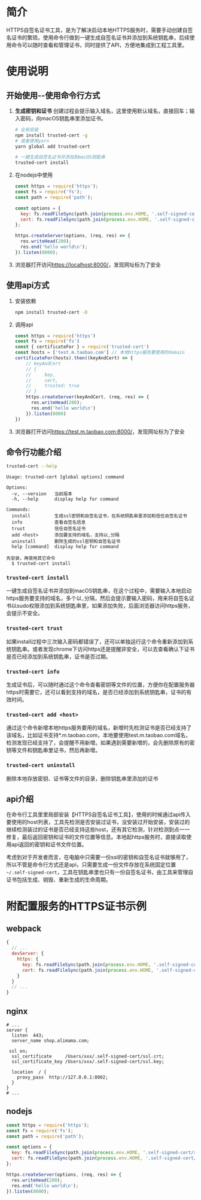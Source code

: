 # 简介
HTTPS自签名证书工具，是为了解决启动本地HTTPS服务时，需要手动创建自签名证书的繁琐。使用命令行做到一键生成自签名证书并添加到系统钥匙串，后续使用命令可以随时查看和管理证书，同时提供了API，方便地集成到工程工具里。

# 使用说明
## 开始使用--使用命令行方式
1. **生成密钥和证书** 创建过程会提示输入域名，这里使用默认域名，直接回车；输入密码，向macOS钥匙串里添加证书。
	
	```bash
	# 全局安装
	npm install trusted-cert -g
	# 或者使用yarn
	yarn global add trusted-cert
	
	# 一键生成自签名证书并添加到macOS钥匙串
	trusted-cert install
	```
2. 在nodejs中使用
 
	```javascript
	const https = require('https');
	const fs = require('fs');
	const path = require('path');
	
	const options = {
      key: fs.readFileSync(path.join(process.env.HOME, '.self-signed-cert/ssl.key')),
      cert: fs.readFileSync(path.join(process.env.HOME, '.self-signed-cert/ssl.crt')),
	};
	
	https.createServer(options, (req, res) => {
	  res.writeHead(200);
	  res.end('hello world\n');
	}).listen(8000);
	```
3. 浏览器打开访问<https://localhost:8000/>，发现网址标为了安全

## 使用api方式
1. 安装依赖  
	```bash
	npm install trusted-cert -D
	```
	
2. 调用api  

	```javascript
	const https = require('https')
	const fs = require('fs')
	const { certificateFor } = require('trusted-cert')
	const hosts = ['test.m.taobao.com'] // 本地https服务要使用的domain
	certificateFor(hosts).then((keyAndCert) => {
	    // keyAndCert
	    // {
	    //     key,
	    //     cert,
	    //     trusted: true
	    // }
		https.createServer(keyAndCert, (req, res) => {
		  res.writeHead(200);
		  res.end('hello world\n')
		}).listen(8000)
	})
	```
3. 浏览器打开访问<https://test.m.taobao.com:8000/>，发现网址标为了安全

## 命令行功能介绍
```bash
trusted-cert --help
```

```
Usage: trusted-cert [global options] command

Options:
  -v, --version   当前版本
  -h, --help      display help for command

Commands:
  install         生成ssl密钥和自签名证书，在系统钥匙串里添加和信任自签名证书
  info            查看自签名信息
  trust           信任自签名证书
  add <host>      添加要支持的域名，支持以,分隔
  uninstall       删除生成的ssl密钥和自签名证书
  help [command]  display help for command

先安装，再使用其它命令
  $ trusted-cert install
```

### `trusted-cert install`
一键生成自签名证书并添加到macOS钥匙串，在这个过程中，需要输入本地启动https服务要支持的域名，多个以`,`分隔，然后会提示要输入密码，用来将自签名证书以sudo权限添加到系统钥匙串里，如果添加失败，后面浏览器访问https服务，会提示不安全。

### `trusted-cert trust`
如果install过程中三次输入密码都错误了，还可以单独运行这个命令重新添加到系统钥匙串。或者发现chrome下访问https还是提醒非安全，可以去查看确认下证书是否已经添加到系统钥匙串，证书是否过期。

### `trusted-cert info`
生成证书后，可以随时通过这个命令查看密钥等文件的位置，方便你在配置服务器https时需要它，还可以看到支持的域名，是否已经添加到系统钥匙串，证书的有效时间。

### `trusted-cert add <host>`
通过这个命令新增本地https服务要用的域名，新增时先检测证书是否已经支持了该域名，比如证书支持*.m.taobao.com，本地要使用test.m.taobao.com域名，检测发现已经支持了，会提醒不用新增。如果遇到需要新增的，会先删除原有的密钥等文件和钥匙串里证书，然后再新增。

### `trusted-cert uninstall`
删除本地存放密钥、证书等文件的目录，删除钥匙串里添加的证书


## api介绍
在命令行工具里里局部安装【HTTPS自签名证书工具】，使用的时候通过api传入要使用的host列表，工具先检测是否安装过证书，没安装过开始安装，安装过的继续检测装过的证书是否已经支持这些host，还有其它检测，针对检测到点一一修复，最后返回密钥和证书的文件位置等信息。本地起https服务时，直接读取使用api返回的密钥和证书文件位置。

考虑到对于开发者而言，在电脑中只需要一份ssl的密钥和自签名证书就够用了，所以不管是命令行方式还是api，只需要生成一份文件存放在系统固定位置`~/.self-signed-cert`，工具在钥匙串里也只有一份自签名证书，由工具来管理自证书包括生成、销毁、重新生成的生命周期。

# 附配置服务的HTTPS证书示例
## webpack
```javascript
{
  // ...
  devServer: {
    https: {
      key: fs.readFileSync(path.join(process.env.HOME, '.self-signed-cert/ssl.key')),
      cert: fs.readFileSync(path.join(process.env.HOME, '.self-signed-cert/ssl.crt'))
    }
  }
  // ...
}
```

## nginx
```nginx
# ...
server {
  listen  443;
  server_name shop.alimama.com;
 
 ssl on;
  ssl_certificate     /Users/xxx/.self-signed-cert/ssl.crt;
  ssl_certificate_key /Users/xxx/.self-signed-cert/ssl.key;
 
  location  / {
    proxy_pass  http://127.0.0.1:8002;
  }
}
# ...
```


## nodejs
```javascript
const https = require('https');
const fs = require('fs');
const path = require('path');

const options = {
  key: fs.readFileSync(path.join(process.env.HOME, '.self-signed-cert/ssl.key')),
  cert: fs.readFileSync(path.join(process.env.HOME, '.self-signed-cert/ssl.crt')),
};

https.createServer(options, (req, res) => {
  res.writeHead(200);
  res.end('hello world\n');
}).listen(8000);
```
